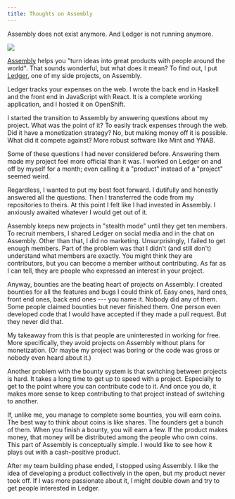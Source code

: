 ```yaml
---
title: Thoughts on Assembly
---
```


<aside>Assembly does not exist anymore. And Ledger is not running anymore.</aside>

![][1]

[Assembly][2] helps you "turn ideas into great products with people
around the world". That sounds wonderful, but what does it mean?
To find out, I put [Ledger][3], one of my side projects, on Assembly.

Ledger tracks your expenses on the web. I wrote the back end in
Haskell and the front end in JavaScript with React. It is a complete
working application, and I hosted it on OpenShift.

I started the transition to Assembly by answering questions about
my project. What was the point of it? To easily track expenses
through the web. Did it have a monetization strategy? No, but making
money off it is possible. What did it compete against? More robust
software like Mint and YNAB.

Some of these questions I had never considered before. Answering
them made my project feel more official than it was. I worked on
Ledger on and off by myself for a month; even calling it a "product"
instead of a "project" seemed weird.

Regardless, I wanted to put my best foot forward. I dutifully and
honestly answered all the questions. Then I transferred the code
from my repositories to theirs. At this point I felt like I had
invested in Assembly. I anxiously awaited whatever I would get out
of it.

Assembly keeps new projects in "stealth mode" until they get ten
members. To recruit members, I shared Ledger on social media and
in the chat on Assembly. Other than that, I did no marketing.
Unsurprisingly, I failed to get enough members. Part of the problem
was that I didn't (and still don't) understand what members are
exactly. You might think they are contributors, but you can become
a member without contributing. As far as I can tell, they are people
who expressed an interest in your project.

Anyway, bounties are the beating heart of projects on Assembly. I
created bounties for all the features and bugs I could think of.
Easy ones, hard ones, front end ones, back end ones --- you name
it. Nobody did any of them. Some people claimed bounties but never
finished them. One person even developed code that I would have
accepted if they made a pull request. But they never did that.

My takeaway from this is that people are uninterested in working
for free. More specifically, they avoid projects on Assembly without
plans for monetization. (Or maybe my project was boring or the code
was gross or nobody even heard about it.)

Another problem with the bounty system is that switching between
projects is hard. It takes a long time to get up to speed with a
project. Especially to get to the point where you can contribute
code to it. And once you do, it makes more sense to keep contributing
to that project instead of switching to another.

If, unlike me, you manage to complete some bounties, you will earn
coins. The best way to think about coins is like shares. The founders
get a bunch of them. When you finish a bounty, you will earn a few.
If the product makes money, that money will be distributed among
the people who own coins. This part of Assembly is conceptually
simple. I would like to see how it plays out with a cash-positive
product.

After my team building phase ended, I stopped using Assembly. I
like the idea of developing a product collectively in the open, but
my product never took off. If I was more passionate about it, I
might double down and try to get people interested in Ledger.

[1]: /static/images/2015/03/12/assembly.svg
[2]: https://assembly.com
[3]: https://github.com/asm-products/ledger-backend
